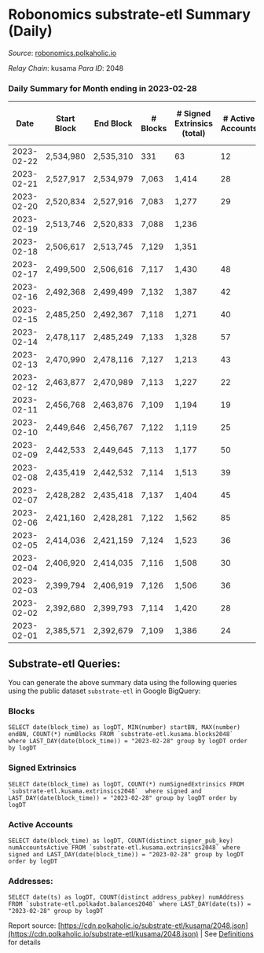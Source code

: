 # Robonomics substrate-etl Summary (Daily)

_Source_: [robonomics.polkaholic.io](https://robonomics.polkaholic.io)

*Relay Chain*: kusama
*Para ID*: 2048



### Daily Summary for Month ending in 2023-02-28


| Date | Start Block | End Block | # Blocks | # Signed Extrinsics (total) | # Active Accounts | # Passive | # New | # Addresses with Balances | # Events | # Transfers | # XCM Transfers In | # XCM Transfers Out |
| ---- | ----------- | --------- | -------- | --------------------------- | ----------------- | --------- | ----- | ------------------------- | -------- | ----------- | ------------------ | ------------------- |
| 2023-02-22 | 2,534,980 | 2,535,310 | 331  | 63 | 12 |  |  |  | 1,927 | 2 ($124.16) |   |   |
| 2023-02-21 | 2,527,917 | 2,534,979 | 7,063  | 1,414 | 28 |  |  | 3,138 | 41,087 | 4 ($2,324.38) |   |   |
| 2023-02-20 | 2,520,834 | 2,527,916 | 7,083  | 1,277 | 29 |  | 2 | 3,137 | 40,888 | 8 ($5,223.83) |   |   |
| 2023-02-19 | 2,513,746 | 2,520,833 | 7,088  | 1,236 |  |  | 5 | 3,135 | 41,013 | 22 ($21,911.62) |   |   |
| 2023-02-18 | 2,506,617 | 2,513,745 | 7,129  | 1,351 |  |  | 5 | 3,130 | 41,520 | 28 ($13,440.92) |   | 2 ($2,124.65) |
| 2023-02-17 | 2,499,500 | 2,506,616 | 7,117  | 1,430 | 48 |  | 2 | 3,125 | 41,904 | 41 ($39,392.29) | 6 ($5,991.44) | 2 ($901.13) |
| 2023-02-16 | 2,492,368 | 2,499,499 | 7,132  | 1,387 | 42 |  | 1 | 3,124 | 41,541 | 32 ($12,368.19) | 4 ($2,526.79) | 6 ($2,447.41) |
| 2023-02-15 | 2,485,250 | 2,492,367 | 7,118  | 1,271 | 40 |  | 3 | 3,123 | 40,790 | 27 ($13,937.44) |   | 3 ($1,435.85) |
| 2023-02-14 | 2,478,117 | 2,485,249 | 7,133  | 1,328 | 57 |  | 16 | 3,120 | 41,416 | 48 ($9,125.06) |   | 5 ($2,685.63) |
| 2023-02-13 | 2,470,990 | 2,478,116 | 7,127  | 1,213 | 43 |  | 2 | 3,104 | 40,917 | 20 ($7,249.82) | 4 ($1,996.18) |   |
| 2023-02-12 | 2,463,877 | 2,470,989 | 7,113  | 1,227 | 22 |  |  | 3,102 | 40,735 | 20 ($7,062.01) | 8 ($3,052.91) |   |
| 2023-02-11 | 2,456,768 | 2,463,876 | 7,109  | 1,194 | 19 |  | 1 | 3,102 | 40,591 | 14 ($13,798.93) | 5 ($1,561.07) |   |
| 2023-02-10 | 2,449,646 | 2,456,767 | 7,122  | 1,119 | 25 |  | 1 | 3,101 | 40,521 | 15 ($8,941.23) | 2 ($776.33) |   |
| 2023-02-09 | 2,442,533 | 2,449,645 | 7,113  | 1,177 | 50 |  | 4 | 3,100 | 41,149 | 73 ($155,592.72) | 8 ($2,517.93) | 6 ($4,660.94) |
| 2023-02-08 | 2,435,419 | 2,442,532 | 7,114  | 1,513 | 39 |  | 4 | 3,096 | 41,989 | 37 ($73,196.30) | 8 ($3,409.90) | 4 ($8,322.43) |
| 2023-02-07 | 2,428,282 | 2,435,418 | 7,137  | 1,404 | 45 |  | 5 | 3,092 | 41,842 | 48 ($50,554.67) | 10 ($3,525.34) | 9 ($8,792.70) |
| 2023-02-06 | 2,421,160 | 2,428,281 | 7,122  | 1,562 | 85 |  | 6 | 3,088 | 42,451 | 90 ($160,802.02) | 10 ($9,015.83) | 9 ($11,853.54) |
| 2023-02-05 | 2,414,036 | 2,421,159 | 7,124  | 1,523 | 36 |  | 3 | 3,083 | 41,782 | 29 ($491,879.45) | 3 ($815.34) | 3 ($484,300.72) |
| 2023-02-04 | 2,406,920 | 2,414,035 | 7,116  | 1,508 | 30 |  |  | 3,080 | 41,690 | 16 ($185,287.82) | 1 ($422.99) |   |
| 2023-02-03 | 2,399,794 | 2,406,919 | 7,126  | 1,506 | 36 |  | 3 | 3,080 | 41,706 | 13 ($2,491.14) | 4 ($1,476.70) | 2 ($222.81) |
| 2023-02-02 | 2,392,680 | 2,399,793 | 7,114  | 1,420 | 28 |  | 1 | 3,077 | 41,424 | 13 ($173.69) |   |   |
| 2023-02-01 | 2,385,571 | 2,392,679 | 7,109  | 1,386 | 24 |  | 1 | 3,076 | 41,379 | 9 ($1,339.68) | 2 ($397.07) |   |

## Substrate-etl Queries:
You can generate the above summary data using the following queries using the public dataset `substrate-etl` in Google BigQuery:


### Blocks
```
SELECT date(block_time) as logDT, MIN(number) startBN, MAX(number) endBN, COUNT(*) numBlocks FROM `substrate-etl.kusama.blocks2048`  where LAST_DAY(date(block_time)) = "2023-02-28" group by logDT order by logDT
```


### Signed Extrinsics
```
SELECT date(block_time) as logDT, COUNT(*) numSignedExtrinsics FROM `substrate-etl.kusama.extrinsics2048`  where signed and LAST_DAY(date(block_time)) = "2023-02-28" group by logDT order by logDT
```


### Active Accounts
```
SELECT date(block_time) as logDT, COUNT(distinct signer_pub_key) numAccountsActive FROM `substrate-etl.kusama.extrinsics2048` where signed and LAST_DAY(date(block_time)) = "2023-02-28" group by logDT order by logDT
```


### Addresses:
```
SELECT date(ts) as logDT, COUNT(distinct address_pubkey) numAddress FROM `substrate-etl.polkadot.balances2048` where LAST_DAY(date(ts)) = "2023-02-28" group by logDT
```



Report source: [https://cdn.polkaholic.io/substrate-etl/kusama/2048.json](https://cdn.polkaholic.io/substrate-etl/kusama/2048.json) | See [Definitions](/DEFINITIONS.md) for details
